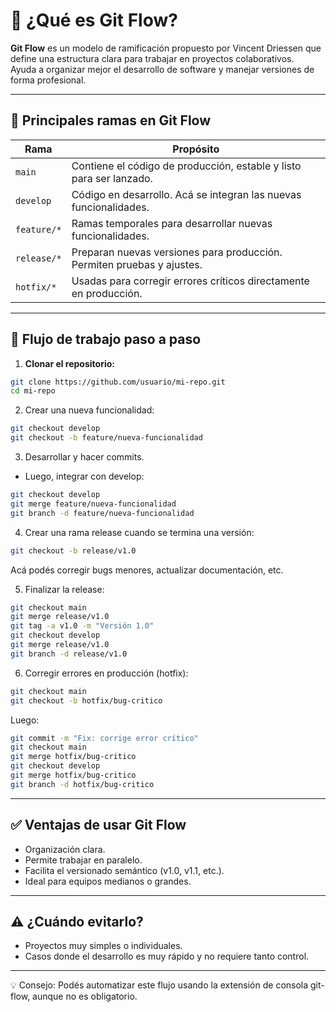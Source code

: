 # 🌿 ¿Qué es Git Flow?

**Git Flow** es un modelo de ramificación propuesto por Vincent Driessen que define una estructura clara para trabajar en proyectos colaborativos.  
Ayuda a organizar mejor el desarrollo de software y manejar versiones de forma profesional.

---

## 🔀 Principales ramas en Git Flow

| Rama         | Propósito                                                                 |
|--------------|---------------------------------------------------------------------------|
| `main`       | Contiene el código de producción, estable y listo para ser lanzado.       |
| `develop`    | Código en desarrollo. Acá se integran las nuevas funcionalidades.         |
| `feature/*`  | Ramas temporales para desarrollar nuevas funcionalidades.                 |
| `release/*`  | Preparan nuevas versiones para producción. Permiten pruebas y ajustes.    |
| `hotfix/*`   | Usadas para corregir errores críticos directamente en producción.         |

---

## 🧭 Flujo de trabajo paso a paso

1. **Clonar el repositorio:**

```bash
git clone https://github.com/usuario/mi-repo.git
cd mi-repo
```

2. Crear una nueva funcionalidad:
```bash
git checkout develop
git checkout -b feature/nueva-funcionalidad
```

3. Desarrollar y hacer commits.
* Luego, integrar con develop:
```bash
git checkout develop
git merge feature/nueva-funcionalidad
git branch -d feature/nueva-funcionalidad
```

4. Crear una rama release cuando se termina una versión:
```bash
git checkout -b release/v1.0
```
Acá podés corregir bugs menores, actualizar documentación, etc.

5. Finalizar la release:
```bash
git checkout main
git merge release/v1.0
git tag -a v1.0 -m "Versión 1.0"
git checkout develop
git merge release/v1.0
git branch -d release/v1.0
```

6. Corregir errores en producción (hotfix):
```bash
git checkout main
git checkout -b hotfix/bug-critico
```
Luego:
```bash
git commit -m "Fix: corrige error crítico"
git checkout main
git merge hotfix/bug-critico
git checkout develop
git merge hotfix/bug-critico
git branch -d hotfix/bug-critico
```

---

## ✅ Ventajas de usar Git Flow

* Organización clara.
* Permite trabajar en paralelo.
* Facilita el versionado semántico (v1.0, v1.1, etc.).
* Ideal para equipos medianos o grandes.

---

## ⚠️ ¿Cuándo evitarlo?

* Proyectos muy simples o individuales.
* Casos donde el desarrollo es muy rápido y no requiere tanto control.

---

 💡 Consejo: Podés automatizar este flujo usando la extensión de consola git-flow, aunque no es obligatorio.